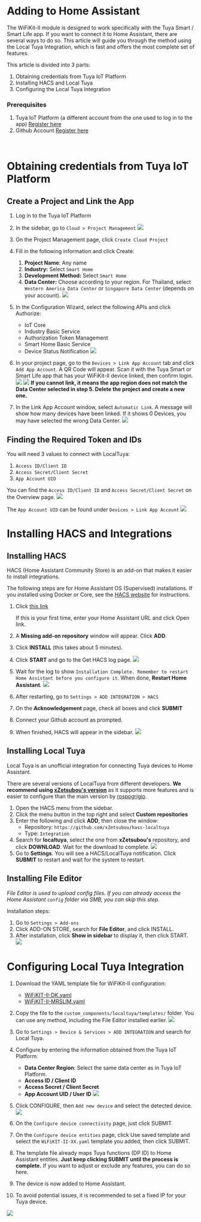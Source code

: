 # Adding to Home Assistant

The WiFiKit-II module is designed to work specifically with the Tuya Smart / Smart Life app. If you want to connect it to Home Assistant, there are several ways to do so. This article will guide you through the method using the Local Tuya Integration, which is fast and offers the most complete set of features.

This article is divided into 3 parts:

1. Obtaining credentials from Tuya IoT Platform
2. Installing HACS and Local Tuya
3. Configuring the Local Tuya Integration

### **Prerequisites**

1. Tuya IoT Platform (a different account from the one used to log in to the app) [Register here](https://auth.tuya.com/register?)
2. Github Account [Register here](https://github.com/signup)

<br>

# Obtaining credentials from Tuya IoT Platform

## Create a Project and Link the App

1. Log in to the Tuya IoT Platform
2. In the sidebar, go to `Cloud > Project Management`
![](../img/localtuya/iot-1.png)
3. On the Project Management page, click `Create Cloud Project`
4. Fill in the following information and click Create:
    1. **Project Name**: Any name
    2. **Industry:** Select `Smart Home`
    3. **Development Method:** Select `Smart Home`
    4. **Data Center:** Choose according to your region. For Thailand, select `Western America Data Center` or `Singapore Data Center` (depends on your account).
    ![](../img/localtuya/iot-2.png)

5. In the Configuration Wizard, select the following APIs and click Authorize:
    - IoT Core
    - Industry Basic Service
    - Authorization Token Management
    - Smart Home Basic Service
    - Device Status Notification
    ![](../img/localtuya/iot-3.png)

6. In your project page, go to the `Devices > Link App Account` tab and click `Add App Account`. A QR Code will appear. Scan it with the Tuya Smart or Smart Life app that has your WiFiKit-II device linked, then confirm login.
![](../img/localtuya/iot-4.png)
![](../img/localtuya/iot-5.jpg)
**If you cannot link, it means the app region does not match the Data Center selected in step 5. Delete the project and create a new one.**

7. In the Link App Account window, select `Automatic Link`. A message will show how many devices have been linked. If it shows 0 Devices, you may have selected the wrong Data Center.
![](../img/localtuya/iot-6.png)

## Finding the Required Token and IDs

You will need 3 values to connect with LocalTuya:

1. `Access ID/Client ID`
2. `Access Secret/Client Secret`
3. `App Account UID`

You can find the `Access ID/Client ID` and `Access Secret/Client Secret` on the Overview page.
![](../img/localtuya/iot-7.png)

The `App Account UID` can be found under `Devices > Link App Account`
![](../img/localtuya/iot-8.png)

# Installing HACS and Integrations

## Installing HACS

HACS (Home Assistant Community Store) is an add-on that makes it easier to install integrations.

The following steps are for Home Assistant OS (Supervised) installations. If you installed using Docker or Core, see the [HACS website](https://www.hacs.xyz/docs/use/download/download/) for instructions.

1. Click [this link](https://my.home-assistant.io/redirect/supervisor_addon/?addon=cb646a50_get&repository_url=https%3A%2F%2Fgithub.com%2Fhacs%2Faddons)
    
    If this is your first time, enter your Home Assistant URL and click Open link.
    
2. A **Missing add-on repository** window will appear. Click **ADD**.
3. Click **INSTALL** (this takes about 5 minutes).
4. Click **START** and go to the Get HACS log page.
![](../img/localtuya/hacs-1.png)

5. Wait for the log to show `Installation Complete. Remember to restart Home Assistant before you configure it`. When done, **Restart Home Assistant**.
![](../img/localtuya/hacs-2.png)

6. After restarting, go to `Settings > ADD INTEGRATION > HACS`
7. On the **Acknowledgement** page, check all boxes and click **SUBMIT**
8. Connect your Github account as prompted.
9. When finished, HACS will appear in the sidebar.
![](../img/localtuya/hacs-3.png)

## Installing Local Tuya

Local Tuya is an unofficial integration for connecting Tuya devices to Home Assistant.

There are several versions of LocalTuya from different developers. **We recommend using [xZetsubou's version](https://github.com/xZetsubou/hass-localtuya)** as it supports more features and is easier to configure than the main version by [rospogrigio](https://github.com/rospogrigio/localtuya).

1. Open the HACS menu from the sidebar.
2. Click the menu button in the top right and select **Custom repositories**
3. Enter the following and click **ADD**, then close the window:
    - Repository: `https://github.com/xZetsubou/hass-localtuya`
    - Type: `Integration`
4. Search for **localtuya**, select the one from **xZetsubou's** repository, and click **DOWNLOAD**. Wait for the download to complete.
![](../img/localtuya/hacs-4.png)
5. Go to **Settings**. You will see a HACS/LocalTuya notification. Click **SUBMIT** to restart and wait for the system to restart.

## Installing File Editor

*File Editor is used to upload config files. If you can already access the Home Assistant `config` folder via SMB, you can skip this step.*

Installation steps:

1. Go to `Settings > Add-ons`
2. Click ADD-ON STORE, search for **File Editor**, and click INSTALL.
3. After installation, click **Show in sidebar** to display it, then click START.
![](../img/localtuya/fe-1.png)

# Configuring Local Tuya Integration

1. Download the YAML template file for WiFiKit-II configuration:
    - <a href="../files/WiFiKIT-II-DK.yaml" download> WiFiKIT-II-DK.yaml </a>
    - <a href="../files/WiFiKIT-II-MRSLIM.yaml" download> WiFiKIT-II-MRSLIM.yaml </a>
2. Copy the file to the `custom_components/localtuya/templates/` folder. You can use any method, including the File Editor installed earlier.
![](../img/localtuya/localtuya-1.png)

3. Go to `Settings > Device & Services > ADD INTEGRATION` and search for Local Tuya.
4. Configure by entering the information obtained from the Tuya IoT Platform:
    - **Data Center Region**: Select the same data center as in Tuya IoT Platform.
    - **Access ID / Client ID**
    - **Access Secret / Client Secret**
    - **App Account UID / User ID**
    ![](../img/localtuya/localtuya-2.png)

5. Click CONFIGURE, then `Add new device` and select the detected device.
    ![](../img/localtuya/localtuya-3.png)
6. On the `Configure device connectivity` page, just click SUBMIT.
7. On the `Configure device entities` page, click Use saved template and select the `WiFiKIT-II-XX.yaml` template you added, then click SUBMIT.
8. The template file already maps Tuya functions (DP ID) to Home Assistant entities. **Just keep clicking SUBMIT until the process is complete.** If you want to adjust or exclude any features, you can do so here.
9. The device is now added to Home Assistant.
10. To avoid potential issues, it is recommended to set a fixed IP for your Tuya device.

![](../img/localtuya/localtuya-4.png)
